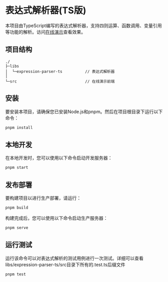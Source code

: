 # 表达式解析器(TS版)

本项目由TypeScript编写的表达式解析器，支持四则运算、函数调用、变量引用等功能的解析。访问[在线演示](http://play-expression-parser.yefu24324.com)查看效果。

## 项目结构

```plaintext
./     
├─libs
│  └─expression-parser-ts          // 表达式解析器
│
└─src                              // 在线演示前端
```


## 安装

要安装本项目，请确保您已安装Node.js和pnpm。然后在项目根目录下运行以下命令：

```bash
pnpm install
```

## 本地开发

在本地开发时，您可以使用以下命令启动开发服务器：

```bash
pnpm start
```

## 发布部署

要构建项目以进行生产部署，请运行：

```bash
pnpm build
```

构建完成后，您可以使用以下命令启动生产服务器：

```bash
pnpm serve
```

## 运行测试

运行该命令可以对表达式解析的测试用例进行一次测试。详细可以查看libs/expression-parser-ts/src目录下所有的.test.ts后缀文件

```bash
pnpm test
```
